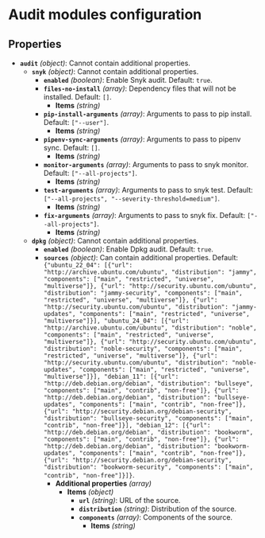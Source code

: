 # Audit modules configuration

## Properties

- **`audit`** _(object)_: Cannot contain additional properties.
  - **`snyk`** _(object)_: Cannot contain additional properties.
    - **`enabled`** _(boolean)_: Enable Snyk audit. Default: `true`.
    - **`files-no-install`** _(array)_: Dependency files that will not be installed. Default: `[]`.
      - **Items** _(string)_
    - **`pip-install-arguments`** _(array)_: Arguments to pass to pip install. Default: `["--user"]`.
      - **Items** _(string)_
    - **`pipenv-sync-arguments`** _(array)_: Arguments to pass to pipenv sync. Default: `[]`.
      - **Items** _(string)_
    - **`monitor-arguments`** _(array)_: Arguments to pass to snyk monitor. Default: `["--all-projects"]`.
      - **Items** _(string)_
    - **`test-arguments`** _(array)_: Arguments to pass to snyk test. Default: `["--all-projects", "--severity-threshold=medium"]`.
      - **Items** _(string)_
    - **`fix-arguments`** _(array)_: Arguments to pass to snyk fix. Default: `["--all-projects"]`.
      - **Items** _(string)_
  - **`dpkg`** _(object)_: Cannot contain additional properties.
    - **`enabled`** _(boolean)_: Enable Dpkg audit. Default: `true`.
    - **`sources`** _(object)_: Can contain additional properties. Default: `{"ubuntu_22_04": [{"url": "http://archive.ubuntu.com/ubuntu", "distribution": "jammy", "components": ["main", "restricted", "universe", "multiverse"]}, {"url": "http://security.ubuntu.com/ubuntu", "distribution": "jammy-security", "components": ["main", "restricted", "universe", "multiverse"]}, {"url": "http://security.ubuntu.com/ubuntu", "distribution": "jammy-updates", "components": ["main", "restricted", "universe", "multiverse"]}], "ubuntu_24_04": [{"url": "http://archive.ubuntu.com/ubuntu", "distribution": "noble", "components": ["main", "restricted", "universe", "multiverse"]}, {"url": "http://security.ubuntu.com/ubuntu", "distribution": "noble-security", "components": ["main", "restricted", "universe", "multiverse"]}, {"url": "http://security.ubuntu.com/ubuntu", "distribution": "noble-updates", "components": ["main", "restricted", "universe", "multiverse"]}], "debian_11": [{"url": "http://deb.debian.org/debian", "distribution": "bullseye", "components": ["main", "contrib", "non-free"]}, {"url": "http://deb.debian.org/debian", "distribution": "bullseye-updates", "components": ["main", "contrib", "non-free"]}, {"url": "http://security.debian.org/debian-security", "distribution": "bullseye-security", "components": ["main", "contrib", "non-free"]}], "debian_12": [{"url": "http://deb.debian.org/debian", "distribution": "bookworm", "components": ["main", "contrib", "non-free"]}, {"url": "http://deb.debian.org/debian", "distribution": "bookworm-updates", "components": ["main", "contrib", "non-free"]}, {"url": "http://security.debian.org/debian-security", "distribution": "bookworm-security", "components": ["main", "contrib", "non-free"]}]}`.
      - **Additional properties** _(array)_
        - **Items** _(object)_
          - **`url`** _(string)_: URL of the source.
          - **`distribution`** _(string)_: Distribution of the source.
          - **`components`** _(array)_: Components of the source.
            - **Items** _(string)_
